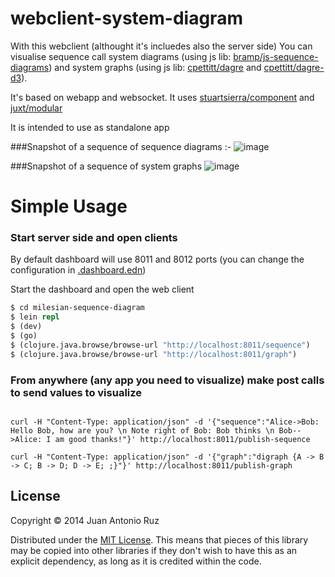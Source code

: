 # webclient-system-diagram

With this webclient (althought it's incluedes also the server side) You can visualise sequence call system diagrams (using js lib: [bramp/js-sequence-diagrams](https://github.com/bramp/js-sequence-diagrams)) and system graphs (using js lib: [cpettitt/dagre](https://github.com/cpettitt/dagre) and [cpettitt/dagre-d3](https://github.com/cpettitt/dagre-d3)).


It's based on webapp and websocket. It uses [stuartsierra/component](https://github.com/stuartsierra/component) and [juxt/modular](https://github.com/juxt/modular)

It is intended to use as standalone app

###Snapshot of a sequence of sequence diagrams :-
![image](https://dl.dropboxusercontent.com/u/8688858/seq.png)

###Snapshot of a sequence of system graphs
![image](https://dl.dropboxusercontent.com/u/8688858/system-graphs.png)


# Simple Usage

### Start server side and open clients

By default dashboard will use 8011 and 8012 ports (you can change the configuration in [.dashboard.edn](https://github.com/tangrammer/sequence-diagram-dashboard/blob/master/resources/.dashboard.edn))

Start the dashboard and open the web client

```clojure
$ cd milesian-sequence-diagram
$ lein repl
$ (dev)
$ (go)
$ (clojure.java.browse/browse-url "http://localhost:8011/sequence")
$ (clojure.java.browse/browse-url "http://localhost:8011/graph")

```

### From anywhere (any app you need to visualize) make post calls to send values to visualize

```

curl -H "Content-Type: application/json" -d '{"sequence":"Alice->Bob: Hello Bob, how are you? \n Note right of Bob: Bob thinks \n Bob-->Alice: I am good thanks!"}' http://localhost:8011/publish-sequence

curl -H "Content-Type: application/json" -d '{"graph":"digraph {A -> B -> C; B -> D; D -> E; ;}"}' http://localhost:8011/publish-graph

```


## License


Copyright © 2014 Juan Antonio Ruz

Distributed under the [MIT License](http://opensource.org/licenses/MIT). This means that pieces of this library may be copied into other libraries if they don't wish to have this as an explicit dependency, as long as it is credited within the code.
